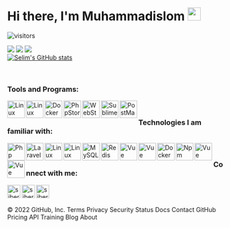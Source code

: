 # Hi there, I'm Muhammadislom <img src="https://media.giphy.com/media/hvRJCLFzcasrR4ia7z/giphy.gif" width="30px"></a>
![visitors](https://visitor-badge.glitch.me/badge?page_id=Muhammadislom)
<br />

![](https://github-profile-summary-cards.vercel.app/api/cards/profile-details?username=Muhammadislom&theme=solarized_dark)
![](https://github-profile-summary-cards.vercel.app/api/cards/most-commit-language?username=Muhammadislom&theme=solarized_dark)
![](https://github-profile-summary-cards.vercel.app/api/cards/repos-per-language?username=Muhammadislom&theme=solarized_dark)
<br />
[![Selim's GitHub stats](https://github-readme-stats.vercel.app/api?username=Muhammadislom&count_private=true&show_icons=true&theme=dracula)](https://github.com/siberfx/github-readme-stats)
<br />

[comment]: <![](https://github-profile-summary-cards.vercel.app/api/cards/stats?username=Muhammadislom&theme=solarized_dark)>
[comment]: <![](https://github-profile-summary-cards.vercel.app/api/cards/productive-time?username=Muhammadislom&theme=solarized_dark)>

<br />

### Tools and Programs:
[<img align="left" alt="Linux" width="40px" src="https://github.com/siberfx/siberfx/raw/main/icons/linux.gif" />][linux]
[<img align="left" alt="Linux Ubuntu" width="40px" src="https://github.com/siberfx/siberfx/raw/main/icons/ubuntu.jpg" />][ubuntu]
[<img align="left" alt="Docker" width="40px" src="https://github.com/siberfx/siberfx/raw/main/icons/docker.png" />][docker]
[<img align="left" alt="PhpStorm" width="40px" src="https://github.com/siberfx/siberfx/raw/main/icons/phpstorm.png" />][phpstorm]
[<img align="left" alt="WebStorm" width="40px" src="https://github.com/siberfx/siberfx/raw/main/icons/webstorm.png" />][webstorm]
[<img align="left" alt="Sublime" width="40px" src="https://github.com/siberfx/siberfx/raw/main/icons/sublimetext.png" />][sublime]
[<img align="left" alt="PostMan" width="40px" src="https://github.com/siberfx/siberfx/raw/main/icons/postman.png" />][postman]
<br />
### Technologies I am familiar with:
[<img align="left" alt="Php" width="40px" src="https://github.com/siberfx/siberfx/raw/main/icons/php.jpg" />][php]
[<img align="left" alt="Laravel" width="40px" src="https://github.com/siberfx/siberfx/raw/main/icons/laravel.png" />][laravel]
[<img align="left" alt="Linux Terminal" width="40px" src="https://cdn-icons-png.flaticon.com/512/5064/5064876.png" />][shell]
[<img align="left" alt="Linux Shell" width="40px" src="https://github.com/siberfx/siberfx/raw/main/icons/terminal.png" />][shell]
[<img align="left" alt="MySQL" width="40px" src="https://github.com/siberfx/siberfx/raw/main/icons/mysql.png" />][mysql]
[<img align="left" alt="Redis" width="40px" src="https://github.com/siberfx/siberfx/raw/main/icons/redis.png" />][redis]
[<img align="left" alt="Vue" width="40px" src="https://github.com/siberfx/siberfx/raw/main/icons/apache.png" />][apache]
[<img align="left" alt="Vue" width="40px" src="https://pics.freeicons.io/uploads/icons/png/2377737431551941711-512.png" />][nginx]
[<img align="left" alt="Docker" width="40px" src="https://cdn-icons-png.flaticon.com/512/919/919840.png" />][composer]
[<img align="left" alt="Npm" width="40px" src="https://github.com/siberfx/siberfx/raw/main/icons/npm.png" />][npm]
[<img align="left" alt="Vue" width="40px" src="https://cdn-icons-png.flaticon.com/512/59/59137.png" />][wordpress]
[<img align="left" alt="Vue" width="40px" src="https://github.com/siberfx/siberfx/raw/main/icons/vue.png" />][vue]

<br />

### Connect with me:

[<img align="left" alt="siberfx | E-mail" width="30px" src="https://github.com/siberfx/siberfx/raw/main/icons/envelope.gif" />][email]
[<img align="left" alt="siberfx | Telegram" width="30px" src="https://github.com/siberfx/siberfx/raw/main/icons/telegram.gif" />][telegram]

[<img align="left" alt="siberfx | Instagram" width="30px" src="https://github.com/siberfx/siberfx/raw/main/icons/instagram.gif" />][instagram]

<br />

[email]: mailto:islom.pr@gmail.com
[telegram]: https://t.me/Eshonqulov_Muhammadislom
[instagram]: https://www.instagram.com/muhammadislom_eshonqulov/

[laravel]: https://laravel.com
[symfony]: https://symfony.com
[linux]: https://www.linux.org
[ubuntu]: https://ubuntu.com
[npm]: https://www.npmjs.com
[php]: https://www.php.net
[mysql]: https://www.mysql.com
[redis]: https://redis.io
[bootstrap]: https://getbootstrap.com
[html5]: https://www.w3schools.com/html
[css3]: https://www.w3schools.com/css
[v3c]: https://www.w3.org
[vue]: https://vuejs.org
[docker]: https://docker.com
[shell]: https://ubuntu.com/tutorials/command-line-for-beginners
[postman]: https://postman.com
[sublime]: https://www.sublimetext.com/
[webstorm]: https://www.jetbrains.com/webstorm/
[phpstorm]: https://www.jetbrains.com/phpstorm/
[terminal]: https://cocalc.com/doc/terminal.html

[pusher]: https://pusher.com/
[apache]: https://www.apache.org/
[nginx]: https://nginx.org/ru/
[composer]: https://getcomposer.org/
[wordpress]: https://wordpress.com/ru/
<br />
© 2022 GitHub, Inc.
Terms
Privacy
Security
Status
Docs
Contact GitHub
Pricing
API
Training
Blog
About

<!--- ### Hi there, I'm <a href="https://muhammadislom.ru/" target="_blank">Muhammadislom</a> 👋

![](https://github-profile-summary-cards.vercel.app/api/cards/profile-details?username=Muhammadislom&theme=solarized_dark)
![](https://github-profile-summary-cards.vercel.app/api/cards/most-commit-language?username=Muhammadislom&theme=solarized_dark)
![](https://github-profile-summary-cards.vercel.app/api/cards/repos-per-language?username=Muhammadislom&theme=solarized_dark)
![](https://github-profile-summary-cards.vercel.app/api/cards/stats?username=Muhammadislom&theme=solarized_dark)
![](https://github-profile-summary-cards.vercel.app/api/cards/productive-time?username=Muhammadislom&theme=solarized_dark)




**Muhammadislom/Muhammadislom** is a ✨ _special_ ✨ repository because its `README.md` (this file) appears on your GitHub profile.

Here are some ideas to get you started:

- 🔭 I’m currently working on ...
- 🌱 I’m currently learning ...
- 👯 I’m looking to collaborate on ...
- 🤔 I’m looking for help with ...
- 💬 Ask me about ...
- 📫 How to reach me: ...
- 😄 Pronouns: ...
- ⚡ Fun fact: ...
-->
